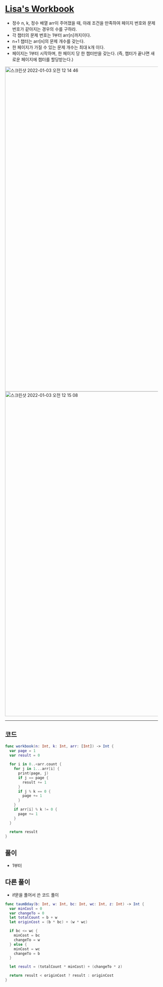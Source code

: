 # [Lisa's Workbook](https://www.hackerrank.com/challenges/lisa-workbook/problem?isFullScreen=true)
- 정수 n, k, 정수 배열 arr이 주어졌을 때, 아래 조건을 만족하여 페이지 번호와 문제 번호가 같아지는 경우의 수를 구하라.
- 각 챕터의 문제 번호는 1부터 arr[n]까지이다.
- n+1 챕터는 arr[n]의 문제 개수를 갖는다.
- 한 페이지가 가질 수 있는 문제 개수는 최대 k개 이다.
- 페이지는 1부터 시작하며, 한 페이지 당 한 챕터만을 갖는다. (즉, 챕터가 끝나면 새로운 페이지에 챕터를 할당받는다.)

<img width="1070" alt="스크린샷 2022-01-03 오전 12 14 46" src="https://user-images.githubusercontent.com/59811450/147880225-54cee519-8e55-4ae6-ac81-a376454e8a7a.png">
<img width="1070" alt="스크린샷 2022-01-03 오전 12 15 08" src="https://user-images.githubusercontent.com/59811450/147880232-e0ef4fe7-6254-4008-89b6-c573cf75ee97.png">

***

## 코드

```swift
func workbook(n: Int, k: Int, arr: [Int]) -> Int {
  var page = 1
  var result = 0
  
  for i in 0..<arr.count {
    for j in 1...arr[i] {
      print(page, j)
      if j == page {
        result += 1
      }
      if j % k == 0 {
        page += 1
      }
    }
    if arr[i] % k != 0 {
      page += 1
    }
  }
  
  return result
}
```

## 풀이
- 1부터 

## 다른 풀이
- if문을 풀어서 쓴 코드 풀이

```swift
func taumBday(b: Int, w: Int, bc: Int, wc: Int, z: Int) -> Int {
  var minCost = 0
  var changeTo = 0
  let totalCount = b + w
  let originCost = (b * bc) + (w * wc)

  if bc <= wc {
    minCost = bc
    changeTo = w
  } else {
    minCost = wc
    changeTo = b
  }

  let result = (totalCount * minCost) + (changeTo * z)

  return result < originCost ? result : originCost
}
```
